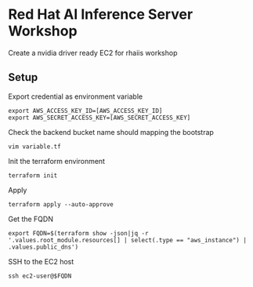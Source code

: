 # Red Hat AI Inference Server Workshop

Create a nvidia driver ready EC2 for rhaiis workshop

## Setup

Export credential as environment variable
```shell
export AWS_ACCESS_KEY_ID=[AWS_ACCESS_KEY_ID]
export AWS_SECRET_ACCESS_KEY=[AWS_SECRET_ACCESS_KEY]
```

Check the backend bucket name should mapping the bootstrap
```shell
vim variable.tf
```

Init the terraform environment
```shell
terraform init
```

Apply
```shell
terraform apply --auto-approve
```

Get the FQDN 
```shell
export FQDN=$(terraform show -json|jq -r '.values.root_module.resources[] | select(.type == "aws_instance") | .values.public_dns')
```

SSH to the EC2 host
```shell
ssh ec2-user@$FQDN
```
